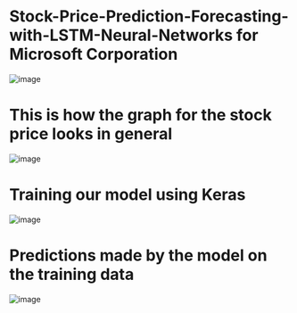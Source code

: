 # Stock-Price-Prediction-Forecasting-with-LSTM-Neural-Networks for Microsoft Corporation

![image](https://github.com/Ashutosh9110/Stock-Price-Prediction-Forecasting-with-LSTM-Neural-Networks/assets/113494449/204eb67c-4ccf-436a-a99e-5124ca4729c7)


# This is how the graph for the stock price looks in general

![image](https://github.com/Ashutosh9110/Stock-Price-Prediction-Forecasting-with-LSTM-Neural-Networks/assets/113494449/0b0212cd-7d28-4bbf-9802-ee4bd71914ea)

# Training our model using Keras

![image](https://github.com/Ashutosh9110/Stock-Price-Prediction-Forecasting-with-LSTM-Neural-Networks/assets/113494449/f0b31fff-f100-454a-9b0d-295e756ab9b5)


# Predictions made by the model on the training data


![image](https://github.com/Ashutosh9110/Stock-Price-Prediction-Forecasting-with-LSTM-Neural-Networks/assets/113494449/b43a0e6d-16df-46c2-a8b7-0899c14a585e)
